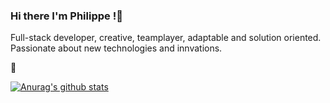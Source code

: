 ### Hi there I'm Philippe !👋
Full-stack developer, creative, teamplayer, adaptable and solution oriented. Passionate about new technologies and innvations. 

<!--
**philesgilles/philesgilles** is a ✨ _special_ ✨ repository because its `README.md` (this file) appears on your GitHub profile.

Here are some ideas to get you started:

- 🔭 I’m currently working on ...
- 🌱 I’m currently learning ...
- 👯 I’m looking to collaborate on ...
- 🤔 I’m looking for help with ...
- 💬 Ask me about ...
- 📫 How to reach me: ...
- 😄 Pronouns: ...
- ⚡ Fun fact: ...
-->

:construction:

[![Anurag's github stats](https://github-readme-stats.vercel.app/api?username=philesgilles)](https://github.com/anuraghazra/github-readme-stats)
